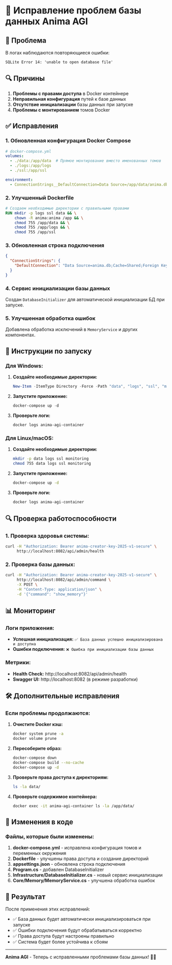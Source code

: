 # 🔧 Исправление проблем базы данных Anima AGI

## 🚨 Проблема

В логах наблюдаются повторяющиеся ошибки:
```
SQLite Error 14: 'unable to open database file'
```

## 🔍 Причины

1. **Проблемы с правами доступа** в Docker контейнере
2. **Неправильная конфигурация** путей к базе данных
3. **Отсутствие инициализации** базы данных при запуске
4. **Проблемы с монтированием** томов Docker

## ✅ Исправления

### 1. Обновленная конфигурация Docker Compose

```yaml
# docker-compose.yml
volumes:
  - ./data:/app/data  # Прямое монтирование вместо именованных томов
  - ./logs:/app/logs
  - ./ssl:/app/ssl

environment:
  - ConnectionStrings__DefaultConnection=Data Source=/app/data/anima.db;Cache=Shared;Foreign Keys=true;Mode=ReadWriteCreate;
```

### 2. Улучшенный Dockerfile

```dockerfile
# Создаем необходимые директории с правильными правами
RUN mkdir -p logs ssl data && \
    chown -R anima:anima /app && \
    chmod 755 /app/data && \
    chmod 755 /app/logs && \
    chmod 755 /app/ssl
```

### 3. Обновленная строка подключения

```json
{
  "ConnectionStrings": {
    "DefaultConnection": "Data Source=anima.db;Cache=Shared;Foreign Keys=true;Mode=ReadWriteCreate;"
  }
}
```

### 4. Сервис инициализации базы данных

Создан `DatabaseInitializer` для автоматической инициализации БД при запуске.

### 5. Улучшенная обработка ошибок

Добавлена обработка исключений в `MemoryService` и других компонентах.

## 🚀 Инструкции по запуску

### Для Windows:

1. **Создайте необходимые директории:**
   ```powershell
   New-Item -ItemType Directory -Force -Path "data", "logs", "ssl", "monitoring"
   ```

2. **Запустите приложение:**
   ```powershell
   docker-compose up -d
   ```

3. **Проверьте логи:**
   ```powershell
   docker logs anima-agi-container
   ```

### Для Linux/macOS:

1. **Создайте необходимые директории:**
   ```bash
   mkdir -p data logs ssl monitoring
   chmod 755 data logs ssl monitoring
   ```

2. **Запустите приложение:**
   ```bash
   docker-compose up -d
   ```

3. **Проверьте логи:**
   ```bash
   docker logs anima-agi-container
   ```

## 🔍 Проверка работоспособности

### 1. Проверка здоровья системы:
```bash
curl -H "Authorization: Bearer anima-creator-key-2025-v1-secure" \
     http://localhost:8082/api/admin/health
```

### 2. Проверка базы данных:
```bash
curl -H "Authorization: Bearer anima-creator-key-2025-v1-secure" \
     http://localhost:8082/api/admin/command \
     -X POST \
     -H "Content-Type: application/json" \
     -d '{"command": "show_memory"}'
```

## 📊 Мониторинг

### Логи приложения:
- **Успешная инициализация:** `✅ База данных успешно инициализирована и доступна`
- **Ошибки подключения:** `❌ Ошибка при инициализации базы данных`

### Метрики:
- **Health Check:** http://localhost:8082/api/admin/health
- **Swagger UI:** http://localhost:8082 (в режиме разработки)

## 🛠️ Дополнительные исправления

### Если проблемы продолжаются:

1. **Очистите Docker кэш:**
   ```bash
   docker system prune -a
   docker volume prune
   ```

2. **Пересоберите образ:**
   ```bash
   docker-compose down
   docker-compose build --no-cache
   docker-compose up -d
   ```

3. **Проверьте права доступа к директориям:**
   ```bash
   ls -la data/
   ```

4. **Проверьте содержимое контейнера:**
   ```bash
   docker exec -it anima-agi-container ls -la /app/data/
   ```

## 📝 Изменения в коде

### Файлы, которые были изменены:

1. **docker-compose.yml** - исправлена конфигурация томов и переменных окружения
2. **Dockerfile** - улучшены права доступа и создание директорий
3. **appsettings.json** - обновлена строка подключения
4. **Program.cs** - добавлен DatabaseInitializer
5. **Infrastructure/DatabaseInitializer.cs** - новый сервис инициализации
6. **Core/Memory/MemoryService.cs** - улучшена обработка ошибок

## 🎯 Результат

После применения этих исправлений:
- ✅ База данных будет автоматически инициализироваться при запуске
- ✅ Ошибки подключения будут обрабатываться корректно
- ✅ Права доступа будут настроены правильно
- ✅ Система будет более устойчива к сбоям

---

**Anima AGI** - Теперь с исправленными проблемами базы данных! 🧠✨ 